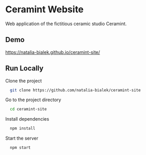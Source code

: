 
# Ceramint Website

Web application of the fictitious ceramic studio Ceramint.



## Demo

https://natalia-bialek.github.io/ceramint-site/


## Run Locally

Clone the project

```bash
  git clone https://github.com/natalia-bialek/ceramint-site
```

Go to the project directory

```bash
  cd ceramint-site
```

Install dependencies

```bash
  npm install
```

Start the server

```bash
  npm start
```

